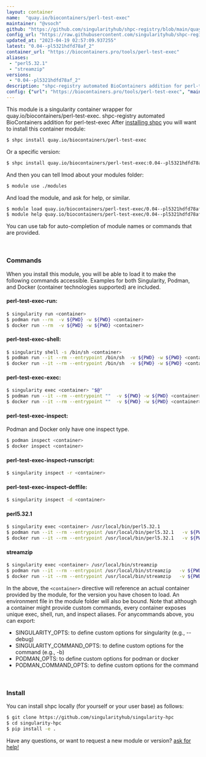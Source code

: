```yaml
---
layout: container
name:  "quay.io/biocontainers/perl-test-exec"
maintainer: "@vsoch"
github: "https://github.com/singularityhub/shpc-registry/blob/main/quay.io/biocontainers/perl-test-exec/container.yaml"
config_url: "https://raw.githubusercontent.com/singularityhub/shpc-registry/main/quay.io/biocontainers/perl-test-exec/container.yaml"
updated_at: "2023-04-19 02:57:09.937255"
latest: "0.04--pl5321hdfd78af_2"
container_url: "https://biocontainers.pro/tools/perl-test-exec"
aliases:
 - "perl5.32.1"
 - "streamzip"
versions:
 - "0.04--pl5321hdfd78af_2"
description: "shpc-registry automated BioContainers addition for perl-test-exec"
config: {"url": "https://biocontainers.pro/tools/perl-test-exec", "maintainer": "@vsoch", "description": "shpc-registry automated BioContainers addition for perl-test-exec", "latest": {"0.04--pl5321hdfd78af_2": "sha256:37ac74baccfc9d7f151dd2b0934fd7398bf2fd14ba935377a43f0c1b469ee93c"}, "tags": {"0.04--pl5321hdfd78af_2": "sha256:37ac74baccfc9d7f151dd2b0934fd7398bf2fd14ba935377a43f0c1b469ee93c"}, "docker": "quay.io/biocontainers/perl-test-exec", "aliases": {"perl5.32.1": "/usr/local/bin/perl5.32.1", "streamzip": "/usr/local/bin/streamzip"}}
---
```


This module is a singularity container wrapper for quay.io/biocontainers/perl-test-exec.
shpc-registry automated BioContainers addition for perl-test-exec
After [installing shpc](#install) you will want to install this container module:


```bash
$ shpc install quay.io/biocontainers/perl-test-exec
```

Or a specific version:

```bash
$ shpc install quay.io/biocontainers/perl-test-exec:0.04--pl5321hdfd78af_2
```

And then you can tell lmod about your modules folder:

```bash
$ module use ./modules
```

And load the module, and ask for help, or similar.

```bash
$ module load quay.io/biocontainers/perl-test-exec/0.04--pl5321hdfd78af_2
$ module help quay.io/biocontainers/perl-test-exec/0.04--pl5321hdfd78af_2
```

You can use tab for auto-completion of module names or commands that are provided.

<br>

### Commands

When you install this module, you will be able to load it to make the following commands accessible.
Examples for both Singularity, Podman, and Docker (container technologies supported) are included.

#### perl-test-exec-run:

```bash
$ singularity run <container>
$ podman run --rm  -v ${PWD} -w ${PWD} <container>
$ docker run --rm  -v ${PWD} -w ${PWD} <container>
```

#### perl-test-exec-shell:

```bash
$ singularity shell -s /bin/sh <container>
$ podman run --it --rm --entrypoint /bin/sh  -v ${PWD} -w ${PWD} <container>
$ docker run --it --rm --entrypoint /bin/sh  -v ${PWD} -w ${PWD} <container>
```

#### perl-test-exec-exec:

```bash
$ singularity exec <container> "$@"
$ podman run --it --rm --entrypoint ""  -v ${PWD} -w ${PWD} <container> "$@"
$ docker run --it --rm --entrypoint ""  -v ${PWD} -w ${PWD} <container> "$@"
```

#### perl-test-exec-inspect:

Podman and Docker only have one inspect type.

```bash
$ podman inspect <container>
$ docker inspect <container>
```

#### perl-test-exec-inspect-runscript:

```bash
$ singularity inspect -r <container>
```

#### perl-test-exec-inspect-deffile:

```bash
$ singularity inspect -d <container>
```


#### perl5.32.1

```bash
$ singularity exec <container> /usr/local/bin/perl5.32.1
$ podman run --it --rm --entrypoint /usr/local/bin/perl5.32.1   -v ${PWD} -w ${PWD} <container> -c " $@"
$ docker run --it --rm --entrypoint /usr/local/bin/perl5.32.1   -v ${PWD} -w ${PWD} <container> -c " $@"
```


#### streamzip

```bash
$ singularity exec <container> /usr/local/bin/streamzip
$ podman run --it --rm --entrypoint /usr/local/bin/streamzip   -v ${PWD} -w ${PWD} <container> -c " $@"
$ docker run --it --rm --entrypoint /usr/local/bin/streamzip   -v ${PWD} -w ${PWD} <container> -c " $@"
```



In the above, the `<container>` directive will reference an actual container provided
by the module, for the version you have chosen to load. An environment file in the
module folder will also be bound. Note that although a container
might provide custom commands, every container exposes unique exec, shell, run, and
inspect aliases. For anycommands above, you can export:

 - SINGULARITY_OPTS: to define custom options for singularity (e.g., --debug)
 - SINGULARITY_COMMAND_OPTS: to define custom options for the command (e.g., -b)
 - PODMAN_OPTS: to define custom options for podman or docker
 - PODMAN_COMMAND_OPTS: to define custom options for the command

<br>

### Install

You can install shpc locally (for yourself or your user base) as follows:

```bash
$ git clone https://github.com/singularityhub/singularity-hpc
$ cd singularity-hpc
$ pip install -e .
```

Have any questions, or want to request a new module or version? [ask for help!](https://github.com/singularityhub/singularity-hpc/issues)